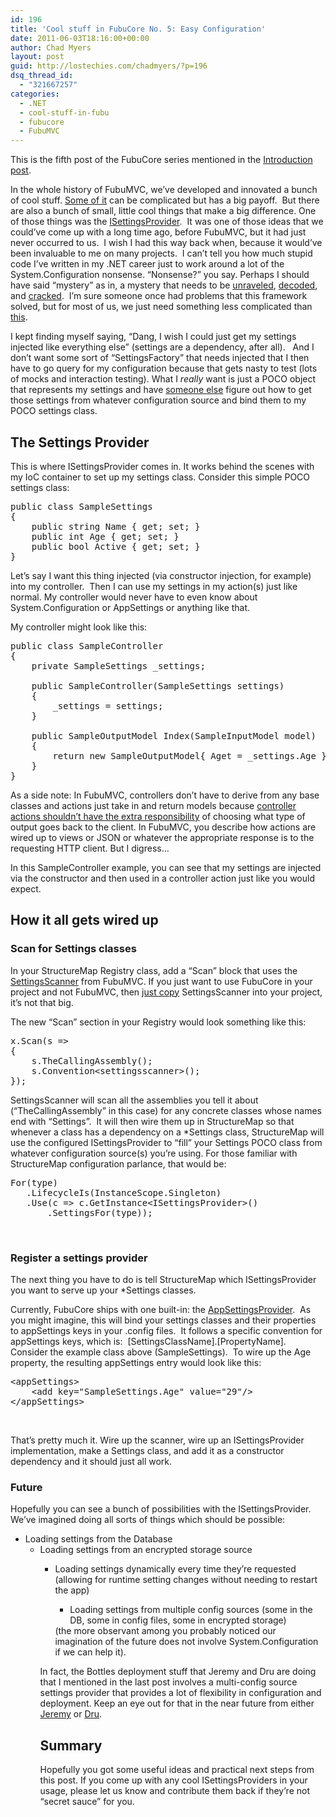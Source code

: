 ```yaml
---
id: 196
title: 'Cool stuff in FubuCore No. 5: Easy Configuration'
date: 2011-06-03T18:16:00+00:00
author: Chad Myers
layout: post
guid: http://lostechies.com/chadmyers/?p=196
dsq_thread_id:
  - "321667257"
categories:
  - .NET
  - cool-stuff-in-fubu
  - fubucore
  - FubuMVC
---
```

This is the fifth post of the FubuCore series mentioned in the [Introduction post](http://lostechies.com/chadmyers/2011/05/30/cool-stuff-in-fubucore-and-fubumvc-series/).

In the whole history of FubuMVC, we’ve developed and innovated a bunch of cool stuff. [Some of it](http://guides.fubumvc.com/advanced_behaviors.html) can be complicated but has a big payoff.&nbsp; But there are also a bunch of small, little cool things that make a big difference. One of those things was the [ISettingsProvider](https://github.com/DarthFubuMVC/fubucore/blob/master/src/FubuCore/Configuration/ISettingsProvider.cs).&nbsp; It was one of those ideas that we could’ve come up with a long time ago, before FubuMVC, but it had just never occurred to us.&nbsp; I wish I had this way back when, because it would’ve been invaluable to me on many projects.&nbsp; I can’t tell you how much stupid code I’ve written in my .NET career just to work around a lot of the System.Configuration nonsense. “Nonsense?” you say. Perhaps I should have said “mystery” as in, a mystery that needs to be [unraveled](http://www.codeproject.com/KB/dotnet/mysteriesofconfiguration.aspx), [decoded](http://www.codeproject.com/KB/dotnet/mysteriesofconfiguration2.aspx), and [cracked](http://www.codeproject.com/KB/dotnet/mysteriesofconfiguration3.aspx).&nbsp; I’m sure someone once had problems that this framework solved, but for most of us, we just need something less complicated than [this](http://msdn.microsoft.com/en-us/library/ff648130.aspx).

I kept finding myself saying, “Dang, I wish I could just get my settings injected like everything else” (settings are a dependency, after all).&nbsp;&nbsp; And I don’t want some sort of “SettingsFactory” that needs injected that I then have to go query for my configuration because that gets nasty to test (lots of mocks and interaction testing). What I _really_ want is just a POCO object that represents my settings and have [someone else](http://structuremap.net/structuremap/) figure out how to get those settings from whatever configuration source and bind them to my POCO settings class.&nbsp; 

## The Settings Provider

This is where ISettingsProvider comes in. It works behind the scenes with my IoC container to set up my settings class. Consider this simple POCO settings class:

<pre class="brush:csharp">public class SampleSettings
{
    public string Name { get; set; }
    public int Age { get; set; }
    public bool Active { get; set; }
}</pre>

Let’s say I want this thing injected (via constructor injection, for example) into my controller.&nbsp; Then I can use my settings in my action(s) just like normal. My controller would never have to even know about System.Configuration or AppSettings or anything like that.

My controller might look like this:

<pre class="brush:csharp">public class SampleController
{
    private SampleSettings _settings;
    
    public SampleController(SampleSettings settings)
    {
        _settings = settings;
    }
    
    public SampleOutputModel Index(SampleInputModel model)
    {
        return new SampleOutputModel{ Aget = _settings.Age };
    }
}</pre>

As a side note: In FubuMVC, controllers don’t have to derive from any base classes and actions just take in and return models because [controller actions shouldn’t have the extra responsibility](http://codebetter.com/jeremymiller/2008/10/23/our-opinions-on-the-asp-net-mvc-introducing-the-thunderdome-principle/) of choosing what type of output goes back to the client. In FubuMVC, you describe how actions are wired up to views or JSON or whatever the appropriate response is to the requesting HTTP client. But I digress…

In this SampleController example, you can see that my settings are injected via the constructor and then used in a controller action just like you would expect.

## How it all gets wired up

### Scan for Settings classes

In your StructureMap Registry class, add a “Scan” block that uses the [SettingsScanner](https://github.com/DarthFubuMVC/fubumvc/blob/master/src/FubuMVC.StructureMap/SettingsScanner.cs) from FubuMVC. If you just want to use FubuCore in your project and not FubuMVC, then [just copy](https://github.com/DarthFubuMVC/fubumvc/blob/master/license.txt) SettingsScanner into your project, it’s not that big.

The new “Scan” section in your Registry would look something like this:

<pre class="brush:csharp">x.Scan(s =&gt;
{
    s.TheCallingAssembly();
    s.Convention&lt;settingsscanner&gt;();
});
</pre>

SettingsScanner will scan all the assemblies you tell it about (“TheCallingAssembly” in this case) for any concrete classes whose names end with “Settings”.&nbsp; It will then wire them up in StructureMap so that whenever a class has a dependency on a *Settings class, StructureMap will use the configured ISettingsProvider to “fill” your Settings POCO class from whatever configuration source(s) you’re using. For those familiar with StructureMap configuration parlance, that would be:

<pre class="brush:csharp">For(type)
   .LifecycleIs(InstanceScope.Singleton)
   .Use(c =&gt; c.GetInstance&lt;ISettingsProvider&gt;()
       .SettingsFor(type));
</pre>

&nbsp;

### Register a settings provider

The next thing you have to do is tell StructureMap which ISettingsProvider you want to serve up your *Settings classes.

Currently, FubuCore ships with one built-in: the [AppSettingsProvider](https://github.com/DarthFubuMVC/fubucore/blob/master/src/FubuCore/Configuration/AppSettingsProvider.cs).&nbsp; As you might imagine, this will bind your settings classes and their properties to appSettings keys in your .config files.&nbsp; It follows a specific convention for appSettings keys, which is:&nbsp; [SettingsClassName].[PropertyName].&nbsp;&nbsp; Consider the example class above (SampleSettings).&nbsp; To wire up the Age property, the resulting appSettings entry would look like this:

<pre class="brush:xml">&lt;appSettings&gt;
    &lt;add key="SampleSettings.Age" value="29"/&gt;
&lt;/appSettings&gt;
</pre>

&nbsp;

That’s pretty much it. Wire up the scanner, wire up an ISettingsProvider implementation, make a Settings class, and add it as a constructor dependency and it should just all work.

### Future

Hopefully you can see a bunch of possibilities with the ISettingsProvider. We’ve imagined doing all sorts of things which should be possible:

  * Loading settings from the Database 
      * Loading settings from an encrypted storage source 
          * Loading settings dynamically every time they’re requested (allowing for runtime setting changes without needing to restart the app) 
              * Loading settings from multiple config sources (some in the DB, some in config files, some in encrypted storage)</ul> 
            (the more observant among you probably noticed our imagination of the future does not involve System.Configuration if we can help it).
            
            In fact, the Bottles deployment stuff that Jeremy and Dru are doing that I mentioned in the last post involves a multi-config source settings provider that provides a lot of flexibility in configuration and deployment. Keep an eye out for that in the near future from either [Jeremy](http://codebetter.com/jeremymiller) or [Dru](http://codebetter.com/drusellers/).
            
            ## Summary
            
            Hopefully you got some useful ideas and practical next steps from this post. If you come up with any cool ISettingsProviders in your usage, please let us know and contribute them back if they’re not “secret sauce” for you.